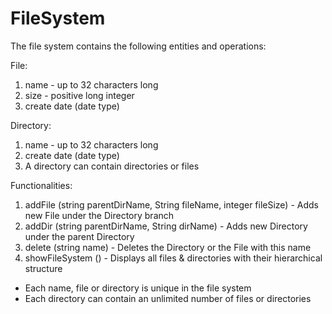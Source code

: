 # FileSystem

The file system contains the following entities and operations:

File:

1. name - up to 32 characters long
2. size - positive long integer
3. create date (date type)

Directory:

1. name - up to 32 characters long
2. create date (date type)
3. A directory can contain directories or files

Functionalities:

1. addFile (string parentDirName, String fileName, integer fileSize) - Adds new File under the Directory branch
2. addDir (string parentDirName, String dirName) - Adds new Directory under the parent Directory
3. delete (string name) - Deletes the Directory or the File with this name
4. showFileSystem () - Displays all files & directories with their hierarchical structure 


* Each name, file or directory is unique in the file system
* Each directory can contain an unlimited number of files or directories
